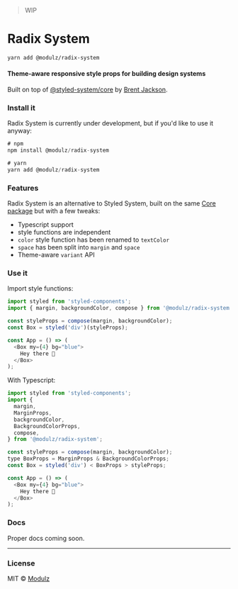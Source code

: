 > WIP

# Radix System

```sh
yarn add @modulz/radix-system
```

#### Theme-aware responsive style props for building design systems

Built on top of [@styled-system/core](https://github.com/styled-system/styled-system/tree/master/packages/core) by [Brent Jackson](https://github.com/jxnblk).

### Install it

Radix System is currently under development, but if you'd like to use it anyway:

```js
# npm
npm install @modulz/radix-system
```

```js
# yarn
yarn add @modulz/radix-system
```

### Features

Radix System is an alternative to Styled System, built on the same [Core package](https://github.com/styled-system/styled-system/tree/master/packages/core) but with a few tweaks:

- Typescript support
- style functions are independent
- `color` style function has been renamed to `textColor`
- `space` has been split into `margin` and `space`
- Theme-aware `variant` API

### Use it

Import style functions:

```js
import styled from 'styled-components';
import { margin, backgroundColor, compose } from '@modulz/radix-system';

const styleProps = compose(margin, backgroundColor);
const Box = styled('div')(styleProps);

const App = () => (
  <Box my={4} bg="blue">
    Hey there 👋
  </Box>
);
```

With Typescript:

```js
import styled from 'styled-components';
import {
  margin,
  MarginProps,
  backgroundColor,
  BackgroundColorProps,
  compose,
} from '@modulz/radix-system';

const styleProps = compose(margin, backgroundColor);
type BoxProps = MarginProps & BackgroundColorProps;
const Box = styled('div') < BoxProps > styleProps;

const App = () => (
  <Box my={4} bg="blue">
    Hey there 👋
  </Box>
);
```

### Docs

Proper docs coming soon.

---

### License

MIT © [Modulz](https://modulz.app)
